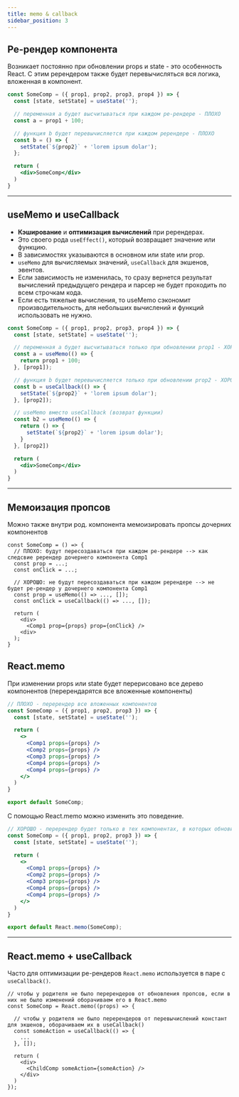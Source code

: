 ```yaml
---
title: memo & callback
sidebar_position: 3
---
```


## Ре-рендер компонента

Возникает постоянно при обновлении props и state - это особенность React. C этим ререндером также будет перевычисляться вся логика, вложенная в компонент.

```jsx
const SomeComp = ({ prop1, prop2, prop3, prop4 }) => {
  const [state, setState] = useState('');

  // переменная a будет высчитываться при каждом ре-рендере - ПЛОХО
  const a = prop1 + 100;

  // функция b будет перевычисляется при каждом ререндере - ПЛОХО
  const b = () => {
    setState(`${prop2}` + 'lorem ipsum dolar');
  };

  return (
    <div>SomeComp</div>
  )
}
```

---

## useMemo и useCallback

- **Кэширование** и **оптимизация вычислений** при ререндерах. 
- Это своего рода ```useEffect()```, который возвращает значение или функцию. 
- В зависимостях указываются в основном или state или prop.
- ```useMemo``` для вычисляемых значений, ```useCallback``` для экшенов, эвентов.
- Если зависимость не изменилась, то сразу вернется результат вычислений предыдущего рендера и парсер не будет проходить по всем строчкам кода.
- Если есть тяжелые вычисления, то useMemo сэкономит производительность, для небольших вычислений и функций использовать не нужно.


```jsx
const SomeComp = ({ prop1, prop2, prop3, prop4 }) => {
  const [state, setState] = useState('');

  // переменная a будет высчитываться только при обновлении prop1 - ХОРОШО
  const a = useMemo(() => {
    return prop1 + 100;
  }, [prop1]);

  // функция b будет перевычисляется только при обновлении prop2 - ХОРОШО
  const b = useCallback(() => {
    setState(`${prop2}` + 'lorem ipsum dolar');
  }, [prop2]);

  // useMemo вместо useCallback (возврат функции)
  const b2 = useMemo(() => {
    return () => {
      setState(`${prop2}` + 'lorem ipsum dolar');
    }
  }, [prop2])

  return (
    <div>SomeComp</div>
  )
}
```

---

## Мемоизация пропсов

Можно также внутри род. компонента мемоизировать пропсы дочерних компонентов

```tsx
const SomeComp = () => {
  // ПЛОХО: будут пересоздаваться при каждом ре-рендере --> как следсвие ререндер дочернего компонента Comp1
  const prop = ...;
  const onClick = ...;

  // ХОРОШО: не будут пересоздаваться при каждом ререндере --> не будет ре-рендер у дочернего компонента Comp1
  const prop = useMemo(() => ..., []);
  const onClick = useCallback(() => ..., []);

  return (
    <div>
      <Comp1 prop={props} prop={onClick} />
    <div> 
  );
}
```

## React.memo

При изменении props или state будет перерисовано все дерево компонентов (перерендарятся все вложенные компоненты)

```jsx
// ПЛОХО - перерендер все вложенных компонентов
const SomeComp = ({ prop1, prop2, prop3 }) => {
  const [state, setState] = useState('');

  return (
    <>
      <Comp1 props={props} />
      <Comp2 props={props} />
      <Comp3 props={props} />
      <Comp4 props={props} />
      <Comp4 props={props} />
    </>
  )
}

export default SomeComp;
```

C помощью React.memo можно изменить это поведение.

```jsx
// ХОРОШО - перерендер будет только в тех компонентах, в которых обновились props
const SomeComp = ({ prop1, prop2, prop3 }) => {
  const [state, setState] = useState('');

  return (
    <>
      <Comp1 props={props} />
      <Comp2 props={props} />
      <Comp3 props={props} />
      <Comp4 props={props} />
      <Comp4 props={props} />
    </>
  )
}

export default React.memo(SomeComp);
```

---

## React.memo + useCallback

Часто для оптимизации ре-рендеров ```React.memo``` используется в паре с ```useCallback()```.

```tsx
// чтобы у родителя не было перерендеров от обновления пропсов, если в них не было изменений оборачиваем его в React.memo
const SomeComp = React.memo((props) => {

  // чтобы у родителя не было перерендеров от перевычислений констант для экшенов, оборачиваем их в useCallback()
  const someAction = useCallback(() => {
    ...
  }, []);

  return (
    <div>
      <ChildComp someAction={someAction} />
    </div>
  )
});
```
